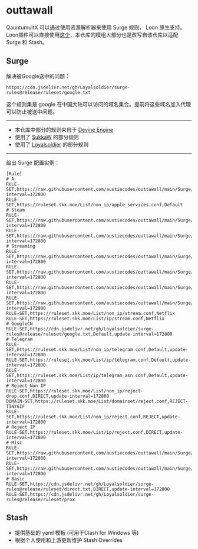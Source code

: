 # outtawall

QauntumultX 可以通过使用资源解析器来使用 Surge 规则， Loon 原生支持。
Loon插件可以直接使用[这个](https://gitlab.com/lodepuly/vpn_tool/-/tree/master/Tool/Loon/Plugin?ref_type=heads)，本仓库的模组大部分也是改写自该仓库以适配 Surge 和 Stash。

## Surge 

解决被Google送中的问题：
```
https://cdn.jsdelivr.net/gh/Loyalsoldier/surge-rules@release/ruleset/google.txt
```
这个规则集是 google 在中国大陆可以访问的域名集合。提前将这些域名加入代理可以防止被送中问题。

---

- 本仓库中部分的规则来自于 [Devine Engine](https://github.com/DivineEngine/Profiles)
- 使用了 [SukkaW](https://github.com/SukkaW/Surge) 的部分规则
- 使用了 [Loyalsoldier](https://github.com/Loyalsoldier/surge-rules) 的部分规则

---

给出 Surge 配置实例：
```
[Rule]
# A
RULE-SET,https://raw.githubusercontent.com/austiecodes/outtawall/main/Surge/AI/AI.list,AI,update-interval=172800
RULE-SET,https://ruleset.skk.moe/List/non_ip/apple_services.conf,Default
# Steam
RULE-SET,https://raw.githubusercontent.com/austiecodes/outtawall/main/Surge/Game.list,DIRECT,update-interval=172800
RULE-SET,https://raw.githubusercontent.com/austiecodes/outtawall/main/Surge/SteamCommunity,Steam,update-interval=172800
# Streaming
RULE-SET,https://raw.githubusercontent.com/austiecodes/outtawall/main/Surge/Streaming/YouTube.list,YouTube,update-interval=172800
RULE-SET,https://raw.githubusercontent.com/austiecodes/outtawall/main/Surge/Streaming/DisneyPlus.list,DisneyPlus,update-interval=172800
RULE-SET,https://raw.githubusercontent.com/austiecodes/outtawall/main/Surge/Streaming/PrimeVideo.list,PrimeVideo,update-interval=172800
RULE-SET,https://raw.githubusercontent.com/austiecodes/outtawall/main/Surge/Streaming/Netflix.list,Netflix,update-interval=172800
RULE-SET,https://ruleset.skk.moe/List/non_ip/stream.conf,Netflix
RULE-SET,https://ruleset.skk.moe/List/ip/stream.conf,Netflix
# GoogleCN
RULE-SET,https://cdn.jsdelivr.net/gh/Loyalsoldier/surge-rules@release/ruleset/google.txt,Default,update-interval=172800
# Telegram
RULE-SET,https://ruleset.skk.moe/List/non_ip/telegram.conf,Default,update-interval=172800
RULE-SET,https://ruleset.skk.moe/List/ip/telegram.conf,Default,update-interval=172800
RULE-SET,https://ruleset.skk.moe/List/ip/telegram_asn.conf,Default,update-interval=172800
# Reject Non IP
RULE-SET,https://ruleset.skk.moe/List/non_ip/reject-drop.conf,DIRECT,update-interval=172800
DOMAIN-SET,https://ruleset.skk.moe/List/domainset/reject.conf,REJECT-TINYGIF
RULE-SET,https://ruleset.skk.moe/List/non_ip/reject.conf,REJECT,update-interval=172800
# Reject IP
RULE-SET,https://ruleset.skk.moe/List/ip/reject.conf,DIRECT,update-interval=172800
# Misc
RULE-SET,https://raw.githubusercontent.com/austiecodes/outtawall/main/Surge/Direct.list,DIRECT,update-interval=172800
RULE-SET,https://raw.githubusercontent.com/austiecodes/outtawall/main/Surge/Global.list,Default,update-interval=172800
# Basic
RULE-SET,https://cdn.jsdelivr.net/gh/Loyalsoldier/surge-rules@release/ruleset/direct.txt,DIRECT,update-interval=172800
RULE-SET,https://cdn.jsdelivr.net/gh/Loyalsoldier/surge-rules@release/ruleset/prox
```

## Stash
- 提供基础的 yaml 模板 (可用于Clash for Windows 等)
- 根据个人使用和上游更新维护 Stash Overrides

